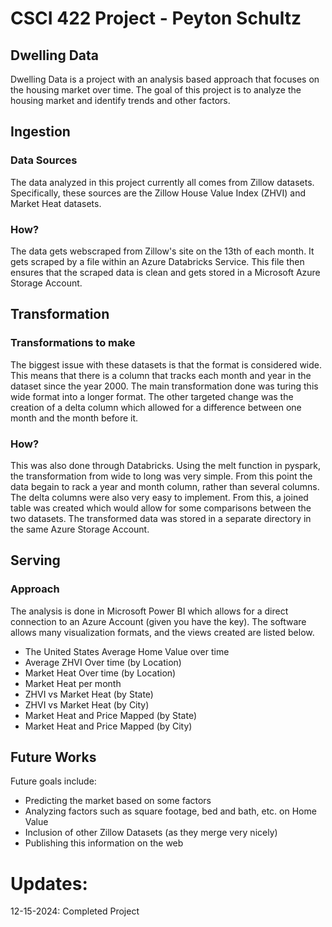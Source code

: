 # CSCI 422 Project - Peyton Schultz

## Dwelling Data

Dwelling Data is a project with an analysis based approach that focuses on the housing market over time. The goal of this project is to analyze the housing market and identify trends and other factors.

## Ingestion
### Data Sources
The data analyzed in this project currently all comes from Zillow datasets. Specifically, these sources are the Zillow House Value Index (ZHVI) and Market Heat datasets.  
### How?
The data gets webscraped from Zillow's site on the 13th of each month. It gets scraped by a file within an Azure Databricks Service. This file then ensures that the scraped data is clean and gets stored in a Microsoft Azure Storage Account.

## Transformation
### Transformations to make
The biggest issue with these datasets is that the format is considered wide. This means that there is a column that tracks each month and year in the dataset since the year 2000. The main transformation done was turing this wide format into a longer format. The other targeted change was the creation of a delta column which allowed for a difference between one month and the month before it.
### How?
This was also done through Databricks. Using the melt function in pyspark, the transformation from wide to long was very simple. From this point the data begain to rack a year and month column, rather than several columns. The delta columns were also very easy to implement. From this, a joined table was created which would allow for some comparisons between the two datasets. The transformed data was stored in a separate directory in the same Azure Storage Account.

## Serving
### Approach
The analysis is done in Microsoft Power BI which allows for a direct connection to an Azure Account (given you have the key). The software allows many visualization formats, and the views created are listed below.
<ul>
  <li> The United States Average Home Value over time</li>
  <li> Average ZHVI Over time (by Location)</li>
  <li> Market Heat Over time (by Location)</li>
  <li> Market Heat per month</li>
  <li> ZHVI vs Market Heat (by State)</li>
  <li> ZHVI vs Market Heat (by City)</li>
  <li> Market Heat and Price Mapped (by State)</li>
  <li> Market Heat and Price Mapped (by City)</li>
</ul>


## Future Works
Future goals include:
<ul>
  <li> Predicting the market based on some factors</li>
  <li>Analyzing factors such as square footage, bed and bath, etc. on Home Value</li>
  <li> Inclusion of other Zillow Datasets (as they merge very nicely) </li>
  <li> Publishing this information on the web</li>
</ul>

# Updates:
<div> 12-15-2024: Completed Project </div>

